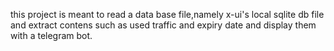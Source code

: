 this project is meant to read a data base file,namely x-ui's local sqlite db file and extract contens such as used traffic and expiry date and display them with a telegram bot.